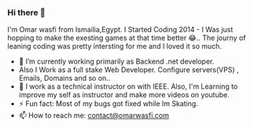 ### Hi there 👋
 I'm Omar wasfi from Ismailia,Egypt. I Started Coding 2014 - I Was just hopping to make the exesting games at that time better 😂..
 The journy of leaning coding was pretty intersting for me and I loved it so much.
 
 - 🔭 I’m currently working primarily as Backend .net developer.
 - Also I Work as a full stake Web Developer. Configure servers(VPS) , Emails, Domains and so on..
 - 🌱 I work as a technical instructor on with IEEE. Also, I'm Learning to improve my self as instructor and make more videos on youtube.
 - ⚡ Fun fact: Most of my bugs got fixed while Im Skating.
 - 📫 How to reach me: contact@omarwasfi.com
 
<!--
**omarwasfi/omarwasfi** is a ✨ _special_ ✨ repository because its `README.md` (this file) appears on your GitHub profile.

Here are some ideas to get you started:

- 🔭 I’m currently working on ...
- 🌱 I’m currently learning ...
- 👯 I’m looking to collaborate on ...
- 🤔 I’m looking for help with ...
- 💬 Ask me about ...
- 📫 How to reach me: ...
- 😄 Pronouns: ...
- ⚡ Fun fact: ...
-->
